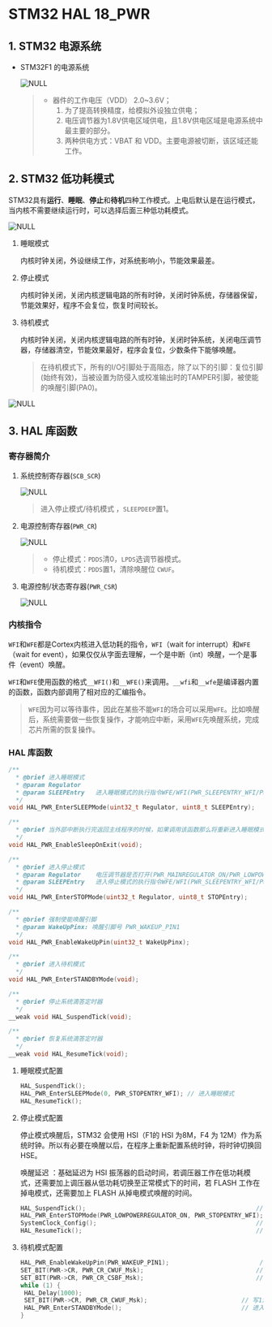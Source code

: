 # STM32 HAL 18_PWR

## 1. STM32 电源系统

- STM32F1 的电源系统

  ![NULL](./assets/picture_1.jpg)

  > - 器件的工作电压（VDD） 2.0~3.6V；
  >   1. 为了提高转换精度，给模拟外设独立供电；
  >   2. 电压调节器为1.8V供电区域供电，且1.8V供电区域是电源系统中最主要的部分。
  >   3. 两种供电方式：VBAT 和 VDD。主要电源被切断，该区域还能工作。

## 2. STM32 低功耗模式

STM32具有**运行**、**睡眠**、**停止**和**待机**四种工作模式。上电后默认是在运行模式，当内核不需要继续运行时，可以选择后面三种低功耗模式。

![NULL](./assets/picture_2.jpg)

1. 睡眠模式

   内核时钟关闭，外设继续工作，对系统影响小，节能效果最差。

2. 停止模式

   内核时钟关闭，关闭内核逻辑电路的所有时钟，关闭时钟系统，存储器保留，节能效果好，程序不会复位，恢复时间较长。

3. 待机模式

   内核时钟关闭，关闭内核逻辑电路的所有时钟，关闭时钟系统，关闭电压调节器，存储器清空，节能效果最好，程序会复位，少数条件下能够唤醒。
   
   > 在待机模式下，所有的I/O引脚处于高阻态，除了以下的引脚：复位引脚(始终有效)，当被设置为防侵入或校准输出时的TAMPER引脚，被使能的唤醒引脚(PA0)。

![NULL](./assets/picture_3.jpg)

## 3. HAL 库函数

### 寄存器简介

1. 系统控制寄存器(`SCB_SCR`)

   ![NULL](./assets/picture_4.jpg)

   > 进入停止模式/待机模式 ，`SLEEPDEEP`置1。

2. 电源控制寄存器(`PWR_CR`)

   ![NULL](./assets/picture_5.jpg)

   > - 停止模式：`PDDS`清0，`LPDS`选调节器模式。
   > - 待机模式：`PDDS`置1，清除唤醒位 `CWUF`。

3. 电源控制/状态寄存器(`PWR_CSR`)

	![NULL](./assets/picture_6.jpg)

### 内核指令

`WFI`和`WFE`都是Cortex内核进入低功耗的指令，`WFI`（wait for interrupt）和`WFE`（wait for event），如果仅仅从字面去理解，一个是中断（int）唤醒，一个是事件（event）唤醒。

`WFI`和`WFE`使用函数的格式`__WFI()`和`__WFE()`来调用。`__wfi`和`__wfe`是编译器内置的函数，函数内部调用了相对应的汇编指令。

>`WFE`因为可以等待事件，因此在某些不能`WFI`的场合可以采用`WFE`。比如唤醒后，系统需要做一些恢复操作，才能响应中断，采用`WFE`先唤醒系统，完成芯片所需的恢复操作。

### HAL 库函数

```c
/**
  * @brief 进入睡眠模式
  * @param Regulator
  * @param SLEEPEntry 	进入睡眠模式的执行指令WFE/WFI(PWR_SLEEPENTRY_WFI/PWR_SLEEPENTRY_WFE)
  */
void HAL_PWR_EnterSLEEPMode(uint32_t Regulator, uint8_t SLEEPEntry);

/**
  * @brief 当外部中断执行完返回主线程序的时候，如果调用该函数那么将重新进入睡眠模式，否则就接着睡眠前的程序执行
  */
void HAL_PWR_EnableSleepOnExit(void);

/**
  * @brief 进入停止模式
  * @param Regulator    电压调节器是否打开(PWR_MAINREGULATOR_ON/PWR_LOWPOWERREGULATOR_ON)
  * @param SLEEPEntry 	进入停止模式的执行指令WFE/WFI(PWR_SLEEPENTRY_WFI/PWR_SLEEPENTRY_WFE)
  */
void HAL_PWR_EnterSTOPMode(uint32_t Regulator, uint8_t STOPEntry);

/**
  * @brief 强制使能唤醒引脚
  * @param WakeUpPinx: 唤醒引脚号 PWR_WAKEUP_PIN1
  */
void HAL_PWR_EnableWakeUpPin(uint32_t WakeUpPinx);

/**
  * @brief 进入待机模式
  */
void HAL_PWR_EnterSTANDBYMode(void);

/**
  * @brief 停止系统滴答定时器
  */
__weak void HAL_SuspendTick(void);

/**
  * @brief 恢复系统滴答定时器
  */
__weak void HAL_ResumeTick(void);
```

1. 睡眠模式配置

   ```c
   HAL_SuspendTick();
   HAL_PWR_EnterSLEEPMode(0, PWR_STOPENTRY_WFI); // 进入睡眠模式
   HAL_ResumeTick();
   ```

2. 停止模式配置

   停止模式唤醒后，STM32 会使用 HSI（F1的 HSI 为8M，F4 为 12M）作为系统时钟。所以有必要在唤醒以后，在程序上重新配置系统时钟，将时钟切换回 HSE。

   唤醒延迟 ：基础延迟为 HSI 振荡器的启动时间，若调压器工作在低功耗模式，还需要加上调压器从低功耗切换至正常模式下的时间，若 FLASH 工作在掉电模式，还需要加上 FLASH 从掉电模式唤醒的时间。

   ```c
   HAL_SuspendTick();												// 停止系统滴答计时器
   HAL_PWR_EnterSTOPMode(PWR_LOWPOWERREGULATOR_ON, PWR_STOPENTRY_WFI);	// 电压调节器为低功耗模式，WFI指令进入停止模式
   SystemClock_Config();											// 重新配置系统时钟
   HAL_ResumeTick();												// 恢复系统滴答计时器
   ```

3. 待机模式配置

   ```c
   HAL_PWR_EnableWakeUpPin(PWR_WAKEUP_PIN1);						 // 强制使能WKUP(PA0)引脚
   SET_BIT(PWR->CR, PWR_CR_CWUF_Msk);								// 写1清除该位 唤醒位
   SET_BIT(PWR->CR, PWR_CR_CSBF_Msk);								// 写1清除该位 待机位
   while (1) {
   	HAL_Delay(1000);
   	SET_BIT(PWR->CR, PWR_CR_CWUF_Msk); 							// 写1清除该位 唤醒位 如果不清除此位 系统将保持唤醒状态
   	HAL_PWR_EnterSTANDBYMode();        							// 进入待机模式
   }
   ```

   

   

